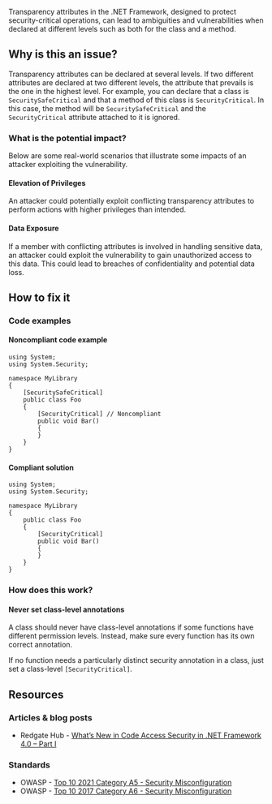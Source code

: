 Transparency attributes in the .NET Framework, designed to protect security-critical operations, can lead to ambiguities and vulnerabilities when
declared at different levels such as both for the class and a method.

## Why is this an issue?

Transparency attributes can be declared at several levels. If two different attributes are declared at two different levels, the attribute that
prevails is the one in the highest level. For example, you can declare that a class is `SecuritySafeCritical` and that a method of this
class is `SecurityCritical`. In this case, the method will be `SecuritySafeCritical` and the `SecurityCritical`
attribute attached to it is ignored.

### What is the potential impact?

Below are some real-world scenarios that illustrate some impacts of an attacker exploiting the vulnerability.

#### Elevation of Privileges

An attacker could potentially exploit conflicting transparency attributes to perform actions with higher privileges than intended.

#### Data Exposure

If a member with conflicting attributes is involved in handling sensitive data, an attacker could exploit the vulnerability to gain unauthorized
access to this data. This could lead to breaches of confidentiality and potential data loss.

## How to fix it

### Code examples

#### Noncompliant code example

    using System;
    using System.Security;
    
    namespace MyLibrary
    {
        [SecuritySafeCritical]
        public class Foo
        {
            [SecurityCritical] // Noncompliant
            public void Bar()
            {
            }
        }
    }

#### Compliant solution

    using System;
    using System.Security;
    
    namespace MyLibrary
    {
        public class Foo
        {
            [SecurityCritical]
            public void Bar()
            {
            }
        }
    }

### How does this work?

#### Never set class-level annotations

A class should never have class-level annotations if some functions have different permission levels. Instead, make sure every function has its own
correct annotation.

If no function needs a particularly distinct security annotation in a class, just set a class-level `[SecurityCritical]`.

## Resources

### Articles & blog posts

-   Redgate Hub - [What’s New
  in Code Access Security in .NET Framework 4.0 – Part I](https://www.red-gate.com/simple-talk/development/dotnet-development/whats-new-in-code-access-security-in-net-framework-4-0-part-i/)

### Standards

-   OWASP - [Top 10 2021 Category A5 - Security Misconfiguration](https://owasp.org/Top10/A05_2021-Security_Misconfiguration/)
-   OWASP - [Top 10 2017 Category A6 - Security
  Misconfiguration](https://owasp.org/www-project-top-ten/2017/A6_2017-Security_Misconfiguration)